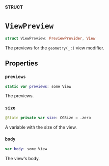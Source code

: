 **STRUCT**

# `ViewPreview`

```swift
struct ViewPreview: PreviewProvider, View
```

The previews for the ``geometry(_:)`` view modifier.

## Properties
### `previews`

```swift
static var previews: some View
```

The previews.

### `size`

```swift
@State private var size: CGSize = .zero
```

A variable with the size of the view.

### `body`

```swift
var body: some View
```

The view's body.

